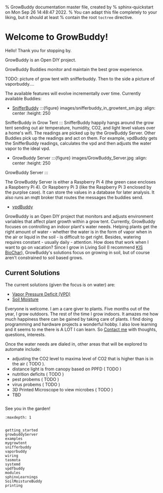 % GrowBuddy documentation master file, created by
% sphinx-quickstart on Mon Sep 26 14:48:47 2022.
% You can adapt this file completely to your liking, but it should at least
% contain the root `toctree` directive.

# Welcome to GrowBuddy!
Hello! Thank you for stopping by. 

GrowBuddy is an Open DIY project.

GrowBuddy Buddies monitor and maintain the best grow experience.  

TODO: picture of grow tent with snifferbuddy.  Then to the side a picture of vaporbuddy....

The available features will evolve incrementally over time.  Currently available Buddies:
- [SnifferBuddy](snifferbuddy.md)
:::{figure} images/snifferbuddy_in_growtent_sm.jpg
:align: center
:height: 250

SnifferBuddy in Grow Tent
:::
SnifferBuddy happily hangs around the grow tent sending out air temperature, humidity, CO2, and light level values over a home's wifi.  The readings are picked up by the GrowBuddy Server. Other Buddies pick up the readings and act on them.  For example, vpdBuddy gets the SnifferBuddy readings, calculates the vpd and then adjusts the water vapor to the ideal vpd.
- GrowBuddy Server
:::{figure} images/GrowBuddy_Server.jpg
:align: center
:height: 250

GrowBuddy Server
:::

The GrowBuddy Server is either a Raspberry Pi 4 (the green case encloses a Raspberry Pi 4).  Or Raspberry Pi 3 (like the Raspberry Pi 3 enclosed by the purplse case).  It can store the values in a database for later analysis.  It also runs an mqtt broker that routes the messages the buddies send.
- [vpdBuddy](vpdbuddy.md)




GrowBuddy is an Open DIY project that monitors and adjusts environment variables that affect plant growth within a grow tent.  Currently, GrowBuddy focuses on controlling an indoor plant's water needs.  Helping plants get the right amount of water - whether the water is in the form of vapor when in the air or liquid in the soil - is difficult to get right.  Besides, watering requires constant - usually daily - attention.  How does that work when I want to go on vacation?  Since I grow in Living Soil (I recommend [KIS BioChar](https://www.kisorganics.com/products/kis-organics-biochar-soil-mix)), GrowBuddy's solutions focus on growing in soil, but of course aren't constrained to soil based grows.
## Current Solutions
The current solutions (given the focus is on water) are:
- [Vapor Pressure Deficit (VPD)](VPDbuddy.md)
- [Soil Moisture](SoilMoistureBuddy.md)


Everyone is welcome. I am a care giver to plants.  Five months out of the year, I grow outdoors.  The rest of the time I grow indoors.  It amazes me how much happiness there can be gained by taking care of plants. I find doing programming and hardware projects a wonderful hobby.  I also love learning and it seems to me there is A LOT I can learn.  So [Contact me](mailto:happygrowbuddy@gmail.com) with thoughts, questions, interests.

Once the water needs are dialed in, other areas that will be explored to automate include:
- adjusting the CO2 level to maxima level of CO2 that is higher than is in the air ( TODO ).
- distance light is from canopy based on PPFD ( TODO )
- nutrition deficits ( TODO )
- pest probems ( TODO )
- virus probems ( TODO )
- 3D Printed Microscope to view microbes ( TODO )
- TBD


```{note} Please [Contact me](mailto:happygrowbuddy@gmail.com) with thoughts, questions, interests.
```
See you in the garden!

```{toctree}
:maxdepth: 1


getting_started
growbuddyServer
examples
mygrowtent
snifferbuddy
vaporbuddy
wiring
tasmota
systemd
vpdfbuddy
modules
sphinxLearnings
SoilMoistureBuddy
printing
```
